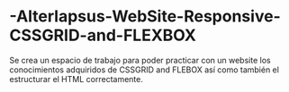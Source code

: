 # -Alterlapsus-WebSite-Responsive-CSSGRID-and-FLEXBOX
Se crea un espacio de trabajo para poder practicar con un website los conocimientos adquiridos de CSSGRID and FLEBOX así como también el estructurar el HTML correctamente.
